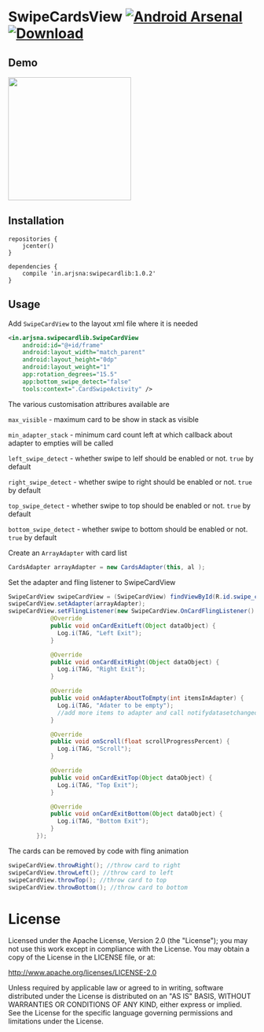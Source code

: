 # SwipeCardsView [![Android Arsenal](https://img.shields.io/badge/Android%20Arsenal-SwipeCardsView-green.svg?style=true)](https://android-arsenal.com/details/1/4141) [ ![Download](https://api.bintray.com/packages/arjun-sna/maven/swipecardview/images/download.svg) ](https://bintray.com/arjun-sna/maven/swipecardview/_latestVersion)

## Demo
<img src="https://i.imgur.com/dpMxcWG.gif" width="250" />

## Installation
```
repositories {
    jcenter()
}

dependencies {
    compile 'in.arjsna:swipecardlib:1.0.2'
}
```

## Usage
Add `SwipeCardView` to the layout xml file where it is needed
```xml
<in.arjsna.swipecardlib.SwipeCardView
    android:id="@+id/frame"
    android:layout_width="match_parent"
    android:layout_height="0dp"
    android:layout_weight="1"
    app:rotation_degrees="15.5"
    app:bottom_swipe_detect="false"
    tools:context=".CardSwipeActivity" />
```
The various customisation attribures available are

`max_visible` - maximum card to be show in stack as visible

`min_adapter_stack` - minimum card count left at which callback about adapter to empties will be called

`left_swipe_detect` - whether swipe to lelf should be enabled or not. `true` by default

`right_swipe_detect` - whether swipe to right should be enabled or not. `true` by default

`top_swipe_detect` - whether swipe to top should be enabled or not. `true` by default

`bottom_swipe_detect` - whether swipe to bottom should be enabled or not. `true` by default

Create an `ArrayAdapter` with card list
```java
CardsAdapter arrayAdapter = new CardsAdapter(this, al );
```

Set the adapter and fling listener to SwipeCardView
```java
SwipeCardView swipeCardView = (SwipeCardView) findViewById(R.id.swipe_card_view);
swipeCardView.setAdapter(arrayAdapter);
swipeCardView.setFlingListener(new SwipeCardView.OnCardFlingListener() {
            @Override
            public void onCardExitLeft(Object dataObject) {
              Log.i(TAG, "Left Exit");                
            }

            @Override
            public void onCardExitRight(Object dataObject) {
              Log.i(TAG, "Right Exit");
            }

            @Override
            public void onAdapterAboutToEmpty(int itemsInAdapter) {
              Log.i(TAG, "Adater to be empty");
              //add more items to adapter and call notifydatasetchanged
            }

            @Override
            public void onScroll(float scrollProgressPercent) {
              Log.i(TAG, "Scroll");
            }

            @Override
            public void onCardExitTop(Object dataObject) {
              Log.i(TAG, "Top Exit");
            }

            @Override
            public void onCardExitBottom(Object dataObject) {
              Log.i(TAG, "Bottom Exit");
            }
        });
```

The cards can be removed by code with fling animation

```java
swipeCardView.throwRight(); //throw card to right
swipeCardView.throwLeft(); //throw card to left
swipeCardView.throwTop(); //throw card to top
swipeCardView.throwBottom(); //throw card to bottom
```

License
=======

Licensed under the Apache License, Version 2.0 (the "License"); you may not use this work except in compliance with the License.
You may obtain a copy of the License in the LICENSE file, or at:

http://www.apache.org/licenses/LICENSE-2.0

Unless required by applicable law or agreed to in writing, software distributed under the License is distributed on an "AS IS" BASIS, WITHOUT WARRANTIES OR CONDITIONS OF ANY KIND, either express or implied. See the License for the specific language governing permissions and limitations under the License.
